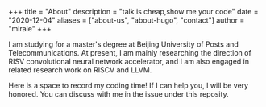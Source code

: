 +++
title = "About"
description = "talk is cheap,show me your code"
date = "2020-12-04"
aliases = ["about-us", "about-hugo", "contact"]
author = "mirale"
+++

I am studying for a master's degree at Beijing University of Posts and Telecommunications. At present, I am mainly researching the direction of RISV convolutional neural network accelerator, and I am also engaged in related research work on RISCV and LLVM.

Here is a space to record my coding time! If I can help you, I will be very honored. You can discuss with me in the issue under this reposity.
